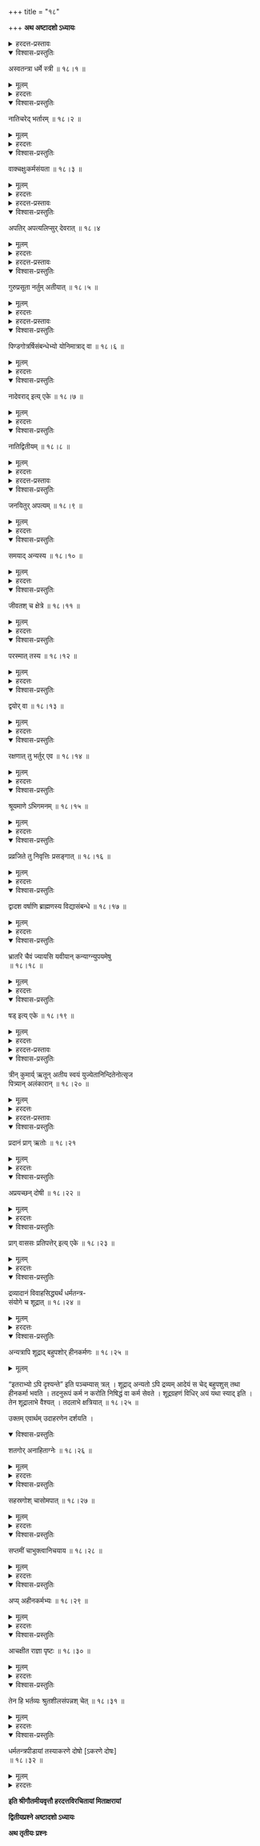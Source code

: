 +++
title = "१८"

+++
**अथ अष्टादशो ऽध्यायः**

<details><summary>हरदत्त-प्रस्तावः</summary>

अथ स्त्रीधर्मान् आह ।
</details>

<details open><summary>विश्वास-प्रस्तुतिः</summary>

अस्वतन्त्रा धर्मे स्त्री ॥ १८।१ ॥
</details>

<details><summary>मूलम्</summary>

अस्वतन्त्रा धर्मे स्त्री ॥ १८।१ ॥
</details>

<details><summary>हरदत्तः</summary>

श्रौते गार्हे च धर्मे स्त्री भर्तुर् एवानुष्ठानम् अनुप्रविशति । व्रतोपवास्श्दिभिर् अपि स्मार्तैः पौराणैश् च धर्मैर् नान्तरेण भर्तुर् अनुज्ञां स्वातन्त्रेणाधिक्रियते । आह शङ्खः: “न च व्रतोपवासैर् नियमेज्यादानधर्मो वानुग्रहकरणं स्त्रीणाम् अन्यत्र पतिशुश्रूषायाः । कर्म तु भर्तुर् अनुज्ञया व्रतोपवासनियमादीनाम् अभ्यासः स्त्रीधर्मः” इति । नारदो ऽप्य् आह ।

> स्त्रीकृआन्य् अप्रमाणानि कार्याण्य् आहुर् अनापदि ।  
> विशेषतो गृहक्षेत्रदानाध्ययनविक्रयात् ॥  
> एतान्य् एव प्रमाणानि भर्ता यद्य् अनुमन्यते ॥ इति ।

मनुस् तु ।

> बाल्ये पितुर् वशे तिष्ठेत् पाणिग्राहस्य यौवने ।  
> पुत्रस्य स्थविराभावे न स्त्री स्वातन्त्र्यम् अर्हति ॥  
> बालया वा युवत्या वा वृद्धया वापि योषिता ।  
> न स्वातन्त्र्येण कर्तव्यं कार्यं किंचिद् गृहेष्व् अपि ॥ इति ॥ १८।१ ॥
</details>



<details open><summary>विश्वास-प्रस्तुतिः</summary>

नातिचरेद् भर्तारम् ॥ १८।२ ॥
</details>

<details><summary>मूलम्</summary>

नातिचरेद् भर्तारम् ॥ १८।२ ॥
</details>

<details><summary>हरदत्तः</summary>

भर्तारं नातिक्रमेद् भर्तुर् अन्यं मनसापि न चिन्तयेत् ॥ १८।२ ॥
</details>



<details open><summary>विश्वास-प्रस्तुतिः</summary>

वाक्चक्षुःकर्मसंयता ॥ १८।३ ॥
</details>

<details><summary>मूलम्</summary>

वाक्चक्षुःकर्मसंयता ॥ १८।३ ॥
</details>

<details><summary>हरदत्तः</summary>

> यावद् अर्थसंभाषिणी वाकस्ंयता । प्रेक्ष्कादीनाम् अप्रेक्षिणी चक्षुःसंयता स्वकुटुम्बार्थकर्मव्यतिरिकानां कर्मणाम् अकर्त्रीं कर्मसंयता । एवंभूता स्यात् ॥ १८।३ ॥
</details>



<details><summary>हरदत्त-प्रस्तावः</summary>

अथ नातिचरेद् भर्तारम् इत्य् अस्यापवादः ।
</details>

<details open><summary>विश्वास-प्रस्तुतिः</summary>

अपतिर् अपत्यलिप्सुर् देवरात् ॥ १८।४ 
</details>

<details><summary>मूलम्</summary>

अपतिर् अपत्यलिप्सुर् देवरात् ॥ १८।४ 
</details>

<details><summary>हरदत्तः</summary>

अनपत्याया यस्याः पतिर् मृतः सापत्यं लिप्समाना सती देवराल् लिप्सेत । पत्युर् भ्राता देवरः कनिष्ठ इत्य् उपदेशः ॥ १८।४ ॥
</details>



<details><summary>हरदत्त-प्रस्तावः</summary>

तत्र प्रकारः ।
</details>

<details open><summary>विश्वास-प्रस्तुतिः</summary>

गुरुप्रसूता नर्तुम् अतीयात् ॥ १८।५ ॥
</details>

<details><summary>मूलम्</summary>

गुरुप्रसूता नर्तुम् अतीयात् ॥ १८।५ ॥
</details>

<details><summary>हरदत्तः</summary>

गुरुभिः पतिपक्षैः पितृपक्षैर् वा नियुक्ता सती संयुज्येत । तत्रापि नर्तुम् अतीयाद् ऋतुकालं नातिक्रामेत् । तत्रापि प्रथमे गमने गर्भसंभवः । श्रूयते हि तवलकाराणां ब्राह्मणे: “यद् वा प्रथमे ऽहनि रेतः सिच्यते स गर्भः संभवत्य् अथ यत्र तत् सिच्यते मुधेव तत् परासिच्यते” इति । ततश् चत्राव् अपि सकृद् एव गमनम् । अत्रौशनसो विशेषः: “नियुक्ता सर्वाङ्गं घृताभ्यक्तम् । तेन सर्वाङ्गम् आत्मानम् अभ्यज्य गच्छेत्” इति ॥ १८।५ ॥
</details>



<details><summary>हरदत्त-प्रस्तावः</summary>

देवराभावे क्रमेण गमनीयान् आह ।
</details>

<details open><summary>विश्वास-प्रस्तुतिः</summary>

पिण्डगोत्रर्षिसंबन्धेभ्यो योनिमात्राद् वा ॥ १८।६ ॥
</details>

<details><summary>मूलम्</summary>

पिण्डगोत्रर्षिसंबन्धेभ्यो योनिमात्राद् वा ॥ १८।६ ॥
</details>

<details><summary>हरदत्तः</summary>

पिण्डसंबन्धः सपिण्दः । गोत्रसंबन्धः सगोत्रः । ऋषिसंबन्धः समानप्रवरा हरितकुत्सादयः । एतेभ्यः क्रमेनापत्यं लिप्सेत । योनिमात्राद् वा । अत्र स्मृत्यन्तरम्: “सर्वाभावे योनिमात्राद् ब्राह्मणजातिमात्रात्” इति ॥ १८।६ ॥
</details>



<details open><summary>विश्वास-प्रस्तुतिः</summary>

नादेवराद् इत्य् एके ॥ १८।७ ॥
</details>

<details><summary>मूलम्</summary>

नादेवराद् इत्य् एके ॥ १८।७ ॥
</details>

<details><summary>हरदत्तः</summary>

एके मन्यन्ते देवराद् एव लिप्सेत नादेवराद् इति ॥ १८।७ ॥
</details>



<details open><summary>विश्वास-प्रस्तुतिः</summary>

नातिद्वितीयम् ॥ १८।८ ॥
</details>

<details><summary>मूलम्</summary>

नातिद्वितीयम् ॥ १८।८ ॥
</details>

<details><summary>हरदत्तः</summary>

प्रथमम् अपत्यम् अतीय द्वितीयं न जनयेद् इति ॥ १८।८ ॥
</details>



<details><summary>हरदत्त-प्रस्तावः</summary>

अथैवम् उत्पादितम् अपत्यं क्षेत्रिणो जीविनो वेति विषये निर्णयम् आह ।
</details>

<details open><summary>विश्वास-प्रस्तुतिः</summary>

जनयितुर् अपत्यम् ॥ १८।९ ॥
</details>

<details><summary>मूलम्</summary>

जनयितुर् अपत्यम् ॥ १८।९ ॥
</details>

<details><summary>हरदत्तः</summary>

जनयितुस् तदपत्यं भवति न क्षेत्रिणः । आपस्तम्बो ऽपि: “उत्पादयितुः पुत्र इति हि ब्राह्मणम्” इत्यादि ॥ १८।९ ॥
</details>



<details open><summary>विश्वास-प्रस्तुतिः</summary>

समयाद् अन्यस्य ॥ १८।१० ॥
</details>

<details><summary>मूलम्</summary>

समयाद् अन्यस्य ॥ १८।१० ॥
</details>

<details><summary>हरदत्तः</summary>

यदि ज्ञातयः समयं कृत्वा नियुञ्जते क्षेत्रिणो ऽपत्यम् अस्त्व् इति यथा विचित्रवीर्यस्य क्षेत्रं सत्यवती तस्यां व्यासेनोत्पादितम् अपत्यम् इति ॥ १८।१० ॥
</details>



<details open><summary>विश्वास-प्रस्तुतिः</summary>

जीवतश् च क्षेत्रे ॥ १८।११ ॥
</details>

<details><summary>मूलम्</summary>

जीवतश् च क्षेत्रे ॥ १८।११ ॥
</details>

<details><summary>हरदत्तः</summary>

यदा च जीवन्न् एव क्षेत्री रुष्णो वा प्रार्थ्यते मम क्षेत्रे पुत्रम् उत्पादयेति तदा क्षेत्रिण एवापत्यं न बीजिनः ॥ १८।११ ॥
</details>



<details open><summary>विश्वास-प्रस्तुतिः</summary>

परस्मात् तस्य ॥ १८।१२ ॥
</details>

<details><summary>मूलम्</summary>

परस्मात् तस्य ॥ १८।१२ ॥
</details>

<details><summary>हरदत्तः</summary>

परस्माद् देवरादिव्यतिरिक्तात् तदनियुक्तायाम् अप्य् अपत्यवत्याम् अनपत्यायां चोत्पन्नः पुनस् तस्यैव बीजिनो भवति न क्षेत्रिणः ॥ १८।१२ ॥
</details>



<details open><summary>विश्वास-प्रस्तुतिः</summary>

द्वयोर् वा ॥ १८।१३ ॥
</details>

<details><summary>मूलम्</summary>

द्वयोर् वा ॥ १८।१३ ॥
</details>

<details><summary>हरदत्तः</summary>

एवमुत्पादितम् अपत्यं द्वयोर् वा भवति बीजिक्षेत्रिणोः । इदं नियुक्ताविषयम् । तथा च याज्ञवल्क्यः ।

> अपुत्रेण परक्षेत्रे नियोगोत्पदितः सुतः ।  
> उभयोर् अप्य् असौ रिक्थी पिण्डदाता च धर्मतः ॥ इति ॥ १८।१३ ॥
</details>



<details open><summary>विश्वास-प्रस्तुतिः</summary>

रक्षणात् तु भर्तुर् एव ॥ १८।१४ ॥
</details>

<details><summary>मूलम्</summary>

रक्षणात् तु भर्तुर् एव ॥ १८।१४ ॥
</details>

<details><summary>हरदत्तः</summary>

यदि भर्ता क्षेत्र्य् एव रक्षणं भरणं पोषणं संस्कारादि करोति न बीजी तदा भर्तुर् एव तदपत्यम् इति । एवं मृते ॥ १८।१४ ॥
</details>



<details open><summary>विश्वास-प्रस्तुतिः</summary>

श्रूयमाणे ऽभिगमनम् ॥ १८।१५ ॥
</details>

<details><summary>मूलम्</summary>

श्रूयमाणे ऽभिगमनम् ॥ १८।१५ ॥
</details>

<details><summary>हरदत्तः</summary>

यदा तु भर्ता श्रूयते तस्मिन् देशे स्थित इति तदा तम् अभिगच्छेत् ॥ १८।१५ ॥
</details>



<details open><summary>विश्वास-प्रस्तुतिः</summary>

प्रव्रजिते तु निवृत्तिः प्रसङ्गात् ॥ १८।१६ ॥
</details>

<details><summary>मूलम्</summary>

प्रव्रजिते तु निवृत्तिः प्रसङ्गात् ॥ १८।१६ ॥
</details>

<details><summary>हरदत्तः</summary>

यदि तु भर्ता प्रव्रजितो भवति मोक्षाश्रमं प्राप्तो भवति तदा सर्वस्मात् प्रसङ्गान् निवृत्तिः । स्वयम् अपि निवृत्तिमुखी संयतैव स्याद् इति ॥ १८।१६ ॥
</details>



<details open><summary>विश्वास-प्रस्तुतिः</summary>

द्वादश वर्षाणि ब्राह्मणस्य विद्यासंबन्धे ॥ १८।१७ ॥
</details>

<details><summary>मूलम्</summary>

द्वादश वर्षाणि ब्राह्मणस्य विद्यासंबन्धे ॥ १८।१७ ॥
</details>

<details><summary>हरदत्तः</summary>

विद्याधिगमार्थं प्रोषितस्य ब्राह्मणस्य भार्या द्वादश वर्षाणि क्षपयेत् । नापत्योत्पत्तिर् नाभिगमनम् ॥ १८।१७ ॥
</details>



<details open><summary>विश्वास-प्रस्तुतिः</summary>

भ्रातरि चैवं ज्यायसि यवीयान् कन्याग्न्युपयमेषु  
॥ १८।१८ ॥
</details>

<details><summary>मूलम्</summary>

भ्रातरि चैवं ज्यायसि यवीयान् कन्याग्न्युपयमेषु  
॥ १८।१८ ॥
</details>

<details><summary>हरदत्तः</summary>

ज्येष्ठे भ्रतर्य् अकृतदारे ऽनाहिताग्नौ च प्रोषिते कनीयान् भ्रातैवं द्वादशवर्षाणि प्रतीक्षेत । ततः कन्याम् उपयच्छेद् अग्नींश् चादधीत । अत्र वासिष्ठो विशेषः: “अष्टौ दश द्वादश वर्षाणि ज्येष्ठं भ्रातरम् अनिविष्टं न प्रतीक्षमाणः प्रायश्चित्तीयो भवतीति ।

> द्वादशैव तु वर्षाणि ज्यायान् धर्मार्थयोग्यतः ।  
> न्याय्यः प्रीक्षितुं भ्राता श्रूयमाणः पुनः पुनः ॥ इति च ॥ १८।१८ ॥
</details>



<details open><summary>विश्वास-प्रस्तुतिः</summary>

षड् इत्य् एके ॥ १८।१९ ॥
</details>

<details><summary>मूलम्</summary>

षड् इत्य् एके ॥ १८।१९ ॥
</details>

<details><summary>हरदत्तः</summary>

एके मन्यन्ते षड् एव वर्षाणि प्रतीक्षेतेति । प्रोषिते चात्यन्तवृद्धे स्थिते चात्यन्तधर्मपर इदम् ॥ १८।१९ ॥
</details>



<details><summary>हरदत्त-प्रस्तावः</summary>

गतं प्रासाङ्गिकं पुनर् अपि स्त्रीधर्मान् आह ।
</details>

<details open><summary>विश्वास-प्रस्तुतिः</summary>

त्रीन् कुमार्य् ऋतून् अतीय स्वयं युज्येतानिन्दितेनोत्सृज  
पित्र्यान् अलंकारान् ॥ १८।२० ॥
</details>

<details><summary>मूलम्</summary>

त्रीन् कुमार्य् ऋतून् अतीय स्वयं युज्येतानिन्दितेनोत्सृज  
पित्र्यान् अलंकारान् ॥ १८।२० ॥
</details>

<details><summary>हरदत्तः</summary>

यदि कन्यां पित्रादिर् न दद्यत् ततस् त्रीन् ऋतून् अतीत्य स्वयम् एवानिन्दितेन कुलविद्याशीलादियुक्तेन भर्त्रा युज्येत पित्र्यान् पितृकुलायातान् अलंकारान् उत्सृज्य । अत्र मनुः ।

> अलंकारं नाददीत पित्र्यं कन्या स्वयंवरा ।  
> मातृकं भ्रातृदत्तं वा स्तेयं स्याद् यदि किंचन ॥ इति ॥ १८।२० ॥
</details>



<details><summary>हरदत्त-प्रस्तावः</summary>

अत एव ।
</details>

<details open><summary>विश्वास-प्रस्तुतिः</summary>

प्रदानं प्राग् ऋतोः ॥ १८।२१ 
</details>

<details><summary>मूलम्</summary>

प्रदानं प्राग् ऋतोः ॥ १८।२१ 
</details>

<details><summary>हरदत्तः</summary>

ऋतुदर्शनात् प्राग् एव देया कन्या ॥ १८।२१ ॥
</details>



<details open><summary>विश्वास-प्रस्तुतिः</summary>

अप्रयच्छन् दोषी ॥ १८।२२ ॥
</details>

<details><summary>मूलम्</summary>

अप्रयच्छन् दोषी ॥ १८।२२ ॥
</details>

<details><summary>हरदत्तः</summary>

तस्मिन् काले ऽप्रयच्छन् पित्रादिर् दोषवान् भवति । अत्र याज्ञवल्क्यः ।

> पिता पितामहो भ्राता सकुल्यो जननी तथा ।  
> कन्याप्रदः पूर्वनाशे प्रकृतिस्थः परः परः ॥  
> अप्रयच्छन् समाप्नोति भ्रूणहत्याम् ऋताव् ऋतौ ॥ इति ॥ १८।२२ ॥
</details>



<details open><summary>विश्वास-प्रस्तुतिः</summary>

प्राग् वाससः प्रतिपत्तेर् इत्य् एके ॥ १८।२३ ॥
</details>

<details><summary>मूलम्</summary>

प्राग् वाससः प्रतिपत्तेर् इत्य् एके ॥ १८।२३ ॥
</details>

<details><summary>हरदत्तः</summary>

एके मन्यन्ते यदा कन्या वासः प्रतिपद्यते ऽथ वा लज्जते तावद् एव प्रदेयेति ॥ १८।२३ ॥
</details>



<details open><summary>विश्वास-प्रस्तुतिः</summary>

द्रव्यादानं विवाहसिद्ध्यर्थं धर्मतन्त्र-  
संयोगे च शूद्रात् ॥ १८।२४ ॥
</details>

<details><summary>मूलम्</summary>

द्रव्यादानं विवाहसिद्ध्यर्थं धर्मतन्त्र-  
संयोगे च शूद्रात् ॥ १८।२४ ॥
</details>

<details><summary>हरदत्तः</summary>

द्रव्यम् अननुज्ञातम् अपि शूद्राच् चैलादिकम् आदेयं विवाहसिद्ध्यर्थं यावता विवाहः सिध्यति तावत् । अधिके दोषः । तथा धर्मस्य पशुबन्धादेः प्रवृत्तस्य यत् तत्रम् अङ्गम् अश्वादि तस्य संयोगे ऽविच्छेदसिद्ध्यर्थे यावता तन् निवर्तते [निर्वर्तते] तावद् अननुज्ञातम् अप्य् आदेयं शूद्रात् । अधिके दोषः ॥ १८।२४ ॥
</details>



<details open><summary>विश्वास-प्रस्तुतिः</summary>

अन्यत्रापि शूद्राद् बहुपशोर् हीनकर्मणः ॥ १८।२५ ॥
</details>

<details><summary>मूलम्</summary>

अन्यत्रापि शूद्राद् बहुपशोर् हीनकर्मणः ॥ १८।२५ ॥
</details>

“इतराभ्यो ऽपि दृश्यन्ते” इति पञ्चम्यास् त्रल् । शूद्राद् अन्यतो ऽपि द्रव्यम् आदेयं स चेद् बहुपशुस् तथा हीनकर्मा भवति । तदनुरूपं कर्म न करोति निषिद्धं वा कर्म सेवते । शूद्रग्रहणं विधिर् अयं यथा स्याद् इति । तेन शूद्रालाभे वैश्यत् । तदलाभे क्षत्रियात् ॥ १८।२५ ॥

उक्तम् एवार्थम् उदाहरणेन दर्शयति ।

<details open><summary>विश्वास-प्रस्तुतिः</summary>

शतगोर् अनाहिताग्नेः ॥ १८।२६ ॥
</details>

<details><summary>मूलम्</summary>

शतगोर् अनाहिताग्नेः ॥ १८।२६ ॥
</details>

<details><summary>हरदत्तः</summary>

गोग्रहणम् उपलक्षणम् । यस् तावद् द्रव्यो भवत्य् अग्नींश् च नाधत्ते । निषिद्धकर्मसेवी तु दण्डापूपिकया व्याख्यातः ॥ १८।२६ ॥
</details>



<details open><summary>विश्वास-प्रस्तुतिः</summary>

सहस्रगोश् चासोमपात् ॥ १८।२७ ॥
</details>

<details><summary>मूलम्</summary>

सहस्रगोश् चासोमपात् ॥ १८।२७ ॥
</details>

<details><summary>हरदत्तः</summary>

पूर्वेण गतम् । यः सहस्रगुश् च भवति सोमं च न पिबति तस्माद् इति ॥ १८।२७ ॥
</details>



<details open><summary>विश्वास-प्रस्तुतिः</summary>

सप्तमीं चाभुक्त्वानिचयाय ॥ १८।२८ ॥
</details>

<details><summary>मूलम्</summary>

सप्तमीं चाभुक्त्वानिचयाय ॥ १८।२८ ॥
</details>

<details><summary>हरदत्तः</summary>

सप्तम्यर्थे द्वितीया । षट्सु वेलासु भोज्यालाभेनाभुक्त्वा सप्तम्यां वेलायां यावता वृत्तिस् तावद् अननुमतम् अप्य् आदेयम् । अनिचयः पुनस् तेन निचयो न कर्तव्यः । श्वो भोज्यम् अपि नादेयम् । अत्र मनुः ।

> तथैव सप्तमे भक्ते भक्तानि षद् अश्णता ।  
> अश्वरत्नविधानेन हर्तव्यं हीनकर्मणा ॥ इति ॥ १८।२८ ॥
</details>



<details open><summary>विश्वास-प्रस्तुतिः</summary>

अप्य् अहीनकर्मभ्यः ॥ १८।२९ ॥
</details>

<details><summary>मूलम्</summary>

अप्य् अहीनकर्मभ्यः ॥ १८।२९ ॥
</details>

<details><summary>हरदत्तः</summary>

अस्याम् अवस्थायाम् अहीनकर्मभ्यो ऽप्य् आदेयम् । अपिशब्दः कथंचिद् अस्यानुज्ञातम् इति दर्शयति । तेन प्राणसंशय एवेदं भवति ॥ १८।२९ ॥
</details>



<details open><summary>विश्वास-प्रस्तुतिः</summary>

आचक्षीत राज्ञा पृष्टः ॥ १८।३० ॥
</details>

<details><summary>मूलम्</summary>

आचक्षीत राज्ञा पृष्टः ॥ १८।३० ॥
</details>

<details><summary>हरदत्तः</summary>

यद्य् असाव् एवं कुर्वन् स्वामिभिर् गृहीतो राजसकाशं नीतस् तेन पृष्टः किम् इत्थम् अकार्षीर् इति तदा स्वाम् अवस्थाम् आचक्षीत । न तु मिथ्या वदेद् इति ॥ १८।३० ॥
</details>



<details open><summary>विश्वास-प्रस्तुतिः</summary>

तेन हि भर्तव्यः श्रुतशीलसंपन्नश् चेत् ॥ १८।३१ ॥
</details>

<details><summary>मूलम्</summary>

तेन हि भर्तव्यः श्रुतशीलसंपन्नश् चेत् ॥ १८।३१ ॥
</details>

<details><summary>हरदत्तः</summary>

हिश्चार्थे (?) । तेन च राज्ञा स न केवलम् अदण्ड्यः किं तर्हि तत आरभ्य भर्तव्यस् तवेयम् अवस्था मया न ज्ञातेति सान्त्वयित्वा । स चेच् छ्रुतवृत्तशीलसंपन्नो भवति । श्रुतं शास्त्रपरिज्ञानम् । शीलं तदनुकूल आचारः । इतरो ऽपि न दण्ड्यः । भरणं तु तस्य तादृशं न कार्यम् । दण्डाभावः पूर्वयोर् अपि निमित्तयोः समानः ॥ १८।३१ ॥
</details>



<details open><summary>विश्वास-प्रस्तुतिः</summary>

धर्मतन्त्रपीडायां तस्याकरणे दोषो [ऽकरणे दोषः]  
॥ १८।३२ ॥
</details>

<details><summary>मूलम्</summary>

धर्मतन्त्रपीडायां तस्याकरणे दोषो [ऽकरणे दोषः]  
॥ १८।३२ ॥
</details>

<details><summary>हरदत्तः</summary>

यदि पशुबन्धादौ धर्मे प्रवृत्तस्य तदङ्गं पाश्वादि केनचित् पीडितं भवति हतम् अपहृतं वा तस्मिन् निवेदिते तदैव तस्य प्रतिविधानं कार्यं राज्ञा । अकरणे दोषो भवति । अभ्यासो ऽध्यायसमाप्त्यर्थः ॥ १८।३२ ॥
</details>

**इति श्रीगौतमीयवृत्तौ हरदत्तविरचितायां मिताक्षरायां**

**द्वितीयप्रश्ने अष्टादशो ऽध्यायः**

**अथ तृतीयः प्रश्नः**
